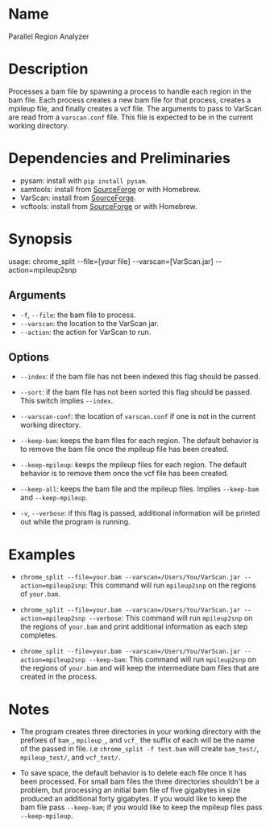 # Name
Parallel Region Analyzer

# Description
Processes a bam file by spawning a process to handle each region in the bam
file. Each process creates a new bam file for that process, creates a mpileup
file, and finally creates a vcf file. The arguments to pass to VarScan are read
from a `varscan.conf` file. This file is expected to be in the current working
directory.

# Dependencies and Preliminaries
* pysam: install with `pip install pysam`.
* samtools: install from [SourceForge](http://samtools.sourceforge.net/) or with
Homebrew.
* VarScan: install from [SourceForge](http://varscan.sourceforge.net/).
* vcftools: install from [SourceForge](http://vcftools.sourceforge.net/) or with
Homebrew.

# Synopsis
usage: chrome_split --file=[your file] --varscan=[VarScan.jar]
--action=mpileup2snp

## Arguments
* `-f`, `--file`: the bam file to process.
* `--varscan`: the location to the VarScan jar.
* `--action`: the action for VarScan to run.

## Options
* `--index`: if the bam file has not been indexed this flag should be passed.

* `--sort`: if the bam file has not been sorted this flag should be passed.
This switch implies `--index`.

* `--varscan-conf`: the location of `varscan.conf` if one is not in the current
working directory.

* `--keep-bam`: keeps the bam files for each region. The default behavior is
to remove the bam file once the mpileup file has been created.

* `--keep-mpileup`: keeps the mpileup files for each region. The default
behavior is to remove them once the vcf file has been created.

* `--keep-all`: keeps the bam file and the mpileup files. Implies `--keep-bam`
and `--keep-mpileup`.

* `-v`, `--verbose`: if this flag is passed, additional information will be
printed out while the program is running.

# Examples
* `chrome_split --file=your.bam --varscan=/Users/You/VarScan.jar
--action=mpileup2snp`: This command will run `mpileup2snp` on the regions of
`your.bam`.

* `chrome_split --file=your.bam --varscan=/Users/You/VarScan.jar
--action=mpileup2snp --verbose`: This command will run `mpileup2snp` on the
regions of `your.bam` and print additional information as each step completes.

* `chrome_split --file=your.bam --varscan=/Users/You/VarScan.jar
--action=mpileup2snp --keep-bam`: This command will run `mpileup2snp` on the
regions of `your.bam` and will keep the intermediate bam files that are created
in the process.

# Notes
* The program creates three directories in your working directory with the
prefixes of `bam_`, `mpileup_`, and `vcf_` the suffix of each will be the name
of the passed in file. i.e `chrome_split -f test.bam` will create `bam_test/`,
`mpileup_test/`, and `vcf_test/`.

* To save space, the default behavior is to delete each file once it has been
processed. For small bam files the three directories shouldn't be a problem, but
processing an initial bam file of five gigabytes in size produced an additional
forty gigabytes. If you would like to keep the bam file pass `--keep-bam`; if
you would like to keep the mpileup files pass `--keep-mpileup`.

